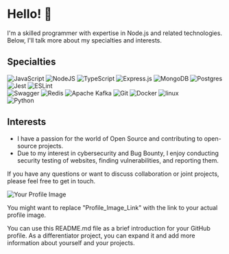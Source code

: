 # Hello! 👋

I'm a skilled programmer with expertise in Node.js and related technologies. Below, I'll talk more about my specialties and interests.

## Specialties
![JavaScript](https://img.shields.io/badge/javascript-%23323330.svg?style=for-the-badge&logo=javascript&logoColor=%23F7DF1E)
![NodeJS](https://img.shields.io/badge/node.js-6DA55F?style=for-the-badge&logo=node.js&logoColor=white)
![TypeScript](https://img.shields.io/badge/typescript-%23007ACC.svg?style=for-the-badge&logo=typescript&logoColor=white) 
![Express.js](https://img.shields.io/badge/express.js-%23404d59.svg?style=for-the-badge&logo=express&logoColor=%2361DAFB) 
![MongoDB](https://img.shields.io/badge/MongoDB-%234ea94b.svg?style=for-the-badge&logo=mongodb&logoColor=white) 
![Postgres](https://img.shields.io/badge/postgres-%23316192.svg?style=for-the-badge&logo=postgresql&logoColor=white)
![Jest](https://img.shields.io/badge/-jest-%23C21325?style=for-the-badge&logo=jest&logoColor=white)
![ESLint](https://img.shields.io/badge/ESLint-4B3263?style=for-the-badge&logo=eslint&logoColor=white)  
![Swagger](https://img.shields.io/badge/-Swagger-%23Clojure?style=for-the-badge&logo=swagger&logoColor=white)
![Redis](https://img.shields.io/badge/redis-%23DD0031.svg?style=for-the-badge&logo=redis&logoColor=white)
![Apache Kafka](https://img.shields.io/badge/Apache%20Kafka-000?style=for-the-badge&logo=apachekafka) 
![Git](https://img.shields.io/badge/git-%23F05033.svg?style=for-the-badge&logo=git&logoColor=white) 
![Docker](https://img.shields.io/badge/docker-%230db7ed.svg?style=for-the-badge&logo=docker&logoColor=white) 
![linux](https://img.shields.io/badge/Linux-FCC624?style=for-the-badge&logo=linux&logoColor=black)         
![Python](https://img.shields.io/badge/Python-3776AB?style=for-the-badge&logo=python&logoColor=white)



## Interests
- I have a passion for the world of Open Source and contributing to open-source projects.
- Due to my interest in cybersecurity and Bug Bounty, I enjoy conducting security testing of websites, finding vulnerabilities, and reporting them.

If you have any questions or want to discuss collaboration or joint projects, please feel free to get in touch.

![Your Profile Image](Profile_Image_Link)

You might want to replace "Profile_Image_Link" with the link to your actual profile image.

You can use this README.md file as a brief introduction for your GitHub profile. As a differentiator project, you can expand it and add more information about yourself and your projects.
